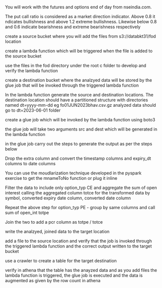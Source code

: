 You will work with the futures and options end of day from nseindia.com.

The put call ratio is considered as a market direction indicator. Above 0.8 it ndicates bullishness and above 1.2 extreme bullishness. Likewise below 0.8 and 0.6 indicate bearishness and extreme bearishness respectively

create a source bucket where you will add the files from s3://databkt31/fod location

create a lambda function which will be triggered when the file is added to the source bucket

use the files in the fod directory under the root c folder to develop and verify the lambda function

create a destination bucket where the analzyed data will be stored by the glue job that will be invoked through the triggered lambda function

In the lambda function generate the source and destination locations. The destination location should have a partitioned structure with directories named dt=yyyy-mm-dd eg fo01JUN2023bhav.csv.gz analyzed data should go to dt=2023-06-01 folder

create a glue job which will be invoked by the lambda function using boto3

the glue job will take two arguments src and dest which will be generated in the lambda function

in the glue job carry out the steps to generate the output as per the steps below

Drop the extra column and convert the timestamp columns and expiry_dt columns to date columns

You can use the moudlarization technique developed in the pyspark exercise to get the mnameToNo function or plug it inline

Filter the data to include only option_typ CE and aggregate the sum of open interest calling the aggregated column totce for the transformed data by symbol, converted expiry date column, converted date column

Repeat the above step for option_typ PE - group by same columns and call sum of open_int totpe

Join the two to add a pcr column as totpe / totce

write the analzyed, joined data to the target location

add a file to the source location and verify that the job is invoked through the triggered lambda function and the correct output written to the target bucket

use a crawler to create a table for the target destination

verify in athena that the table has the anayzed data and as you add files the lambda function is triggered, the glue job is executed and the data is augmented as given by the row count in athena
